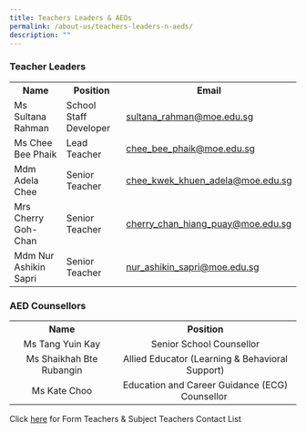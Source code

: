 ```yaml
---
title: Teachers Leaders & AEDs
permalink: /about-us/teachers-leaders-n-aeds/
description: ""
---
```

<h3><strong>Teacher Leaders</strong></h3>
<table>
<tbody>
<tr>
<th style="text-align: center;" width="33%">Name</th>
<th style="text-align: center;" width="33%">Position</th>
<th style="text-align: center;" width="33%">Email</th>
</tr>
<tr>
<td>Ms Sultana Rahman</td>
<td>School Staff Developer</td>
<td><a href="mailto:sultana_rahman@moe.edu.sg" target="">sultana_rahman@moe.edu.sg</a></td>
</tr>
<tr>
<td>Ms Chee Bee Phaik</td>
<td>Lead Teacher</td>
<td><a href="mailto:chee_bee_phaik@moe.edu.sg" target="">chee_bee_phaik@moe.edu.sg</a></td>
</tr>
<tr>
<td>Mdm Adela Chee</td>
<td>Senior Teacher</td>
<td><a href="mailto:chee_kwek_khuen_adela@moe.edu.sg" target="">chee_kwek_khuen_adela@moe.edu.sg</a></td>
</tr>
<tr>
<td>Mrs Cherry Goh-Chan</td>
<td>Senior Teacher</td>
<td><a href="mailto:cherry_chan_hiang_puay@moe.edu.sg" target="">cherry_chan_hiang_puay@moe.edu.sg</a></td>
</tr>
<tr>
<td>Mdm Nur Ashikin Sapri</td>
<td>Senior Teacher</td>
<td><a href="mailto:nur_ashikin_sapri@moe.edu.sg" target="">nur_ashikin_sapri@moe.edu.sg</a></td>
</tr>
</tbody>
</table>
<h3><strong>AED Counsellors</strong></h3>
<table>
<tbody>
<tr>
<th style="text-align: center;">Name</th>
<th style="text-align: center;">Position</th>
</tr>
<tr>
<td style="text-align: center;">Ms Tang Yuin Kay</td>
<td style="text-align: center;">Senior School Counsellor</td>
</tr>
<tr>
<td style="text-align: center;">Ms Shaikhah Bte Rubangin</td>
<td style="text-align: center;">Allied Educator (Learning &amp; Behavioral Support)</td>
</tr>
<tr>
<td style="text-align: center;">Ms Kate Choo</td>
<td style="text-align: center;">Education and Career Guidance (ECG) Counsellor&nbsp;</td>
</tr>
</tbody>
</table>
<p>Click&nbsp;<a href="https://tkgs.moe.edu.sg/resources/parent-resources" target="_blank" rel="noopener">here</a>&nbsp;for Form Teachers &amp; Subject Teachers Contact List</p>